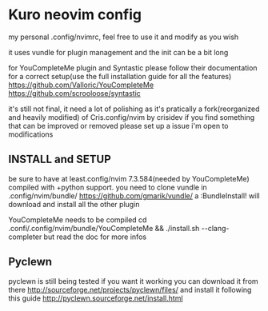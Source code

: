 Kuro neovim config
=======

my personal .config/nvimrc, feel free to use it and modify as you wish


it uses vundle for plugin management and the init can be a bit long

for YouCompleteMe plugin and Syntastic please follow their documentation for a correct setup(use the full installation guide for all the features)
https://github.com/Valloric/YouCompleteMe
https://github.com/scrooloose/syntastic


it's still not final, it need a lot of polishing as it's pratically a fork(reorganized and heavily modified) of Cris.config/nvim by crisidev
if you find something that can be improved or removed please set up a issue i'm open to modifications


INSTALL and SETUP
--------
be sure to have at least.config/nvim 7.3.584(needed by YouCompleteMe) compiled with +python support.
you need to clone vundle in .config/nvim/bundle/ https://github.com/gmarik/vundle/ a :BundleInstall! will download and install all the other plugin

YouCompleteMe needs to be compiled cd .confi/.config/nvim/bundle/YouCompleteMe && ./install.sh --clang-completer 
but read the doc for more infos

Pyclewn
----
pyclewn is still being tested if you want it working you can download it from there http://sourceforge.net/projects/pyclewn/files/ and install it following this guide http://pyclewn.sourceforge.net/install.html
